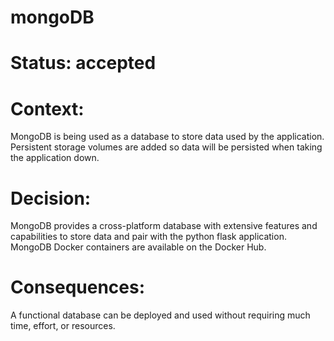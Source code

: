 # mongoDB

# Status: accepted

# Context:

MongoDB is being used as a database to store data used by the application. Persistent storage volumes are added so data will be persisted when taking the application down.

# Decision:

MongoDB provides a cross-platform database with extensive features and capabilities to store data and pair with the python flask application. MongoDB Docker containers are available on the Docker Hub.

# Consequences:

A functional database can be deployed and used without requiring much time, effort, or resources.
